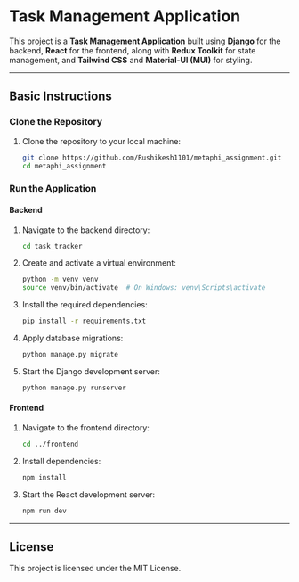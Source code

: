 # Task Management Application

This project is a **Task Management Application** built using **Django** for the backend, **React** for the frontend, along with **Redux Toolkit** for state management, and **Tailwind CSS** and **Material-UI (MUI)** for styling.

---

## Basic Instructions

### Clone the Repository
1. Clone the repository to your local machine:
   ```bash
   git clone https://github.com/Rushikesh1101/metaphi_assignment.git
   cd metaphi_assignment
   ```

### Run the Application

#### Backend
1. Navigate to the backend directory:
   ```bash
   cd task_tracker
   ```
2. Create and activate a virtual environment:
   ```bash
   python -m venv venv
   source venv/bin/activate  # On Windows: venv\Scripts\activate
   ```
3. Install the required dependencies:
   ```bash
   pip install -r requirements.txt
   ```
4. Apply database migrations:
   ```bash
   python manage.py migrate
   ```
5. Start the Django development server:
   ```bash
   python manage.py runserver
   ```

#### Frontend
1. Navigate to the frontend directory:
   ```bash
   cd ../frontend
   ```
2. Install dependencies:
   ```bash
   npm install
   ```
3. Start the React development server:
   ```bash
   npm run dev
   ```

---

## License
This project is licensed under the MIT License.

